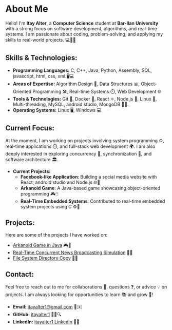 # About Me

Hello! I'm **Itay Alter**, a **Computer Science** student at **Bar-Ilan University** with a strong focus on software development, algorithms, and real-time systems. I am passionate about coding, problem-solving, and applying my skills to real-world projects. 💻🔧🚀

## Skills & Technologies:
- **Programming Languages:** C, C++, Java, Python, Assembly, SQL, javascript, html, css, xml.🖥️💻
- **Areas of Expertise:** Algorithm Design 🧠, Data Structures 📊, Object-Oriented Programming 🛠️, Real-time Systems ⏱️, Web Development 🌐
- **Tools & Technologies:** Git 🔄, Docker 🐳, React ⚛️, Node.js 🚀, Linux 🐧, Multi-threading, MySQL, android studio, MongoDB 🧑‍💻.
- **Operating Systems:** Linux 🖥️, Windows 💻

## Current Focus:
At the moment, I am working on projects involving system programming ⚙️, real-time applications ⏱️, and full-stack web development 🌍. I am also deeply interested in exploring concurrency 🔄, synchronization 🔐, and software architecture 🏛️.  

- **Current Projects:**  
   - **Facebook-like Application**: Building a social media website with React, android studio and Node.js 🌐💬  
   - **Arkanoid Game**: A Java-based game showcasing object-oriented programming 🎮🖱️  
   - **Real-Time Embedded Systems**: Contributed to real-time embedded system projects using C ⚙️📡

## Projects:
Here are some of the projects I have worked on:

- [Arkanoid Game in Java](https://github.com/itayalter1/arkanoid-game) 🎮🎉
- [Real-Time Concurrent News Broadcasting Simulation](https://github.com/itayalter1/Concurrent-News-Broadcasting) 📰📡
- [File System Directory Copy](https://github.com/itayalter1/File-System-Directory-Copy) 📂🔄

## Contact:
Feel free to reach out to me for collaborations 🤝, questions ❓, or advice 💡 on projects. I am always looking for opportunities to learn 📚 and grow 🌱!

- **Email:** itayalter1@gmail.com 📧✉️  
- **GitHub:** [itayalter1](https://github.com/itayalter1) 🧑‍💻🔍  
- **LinkedIn:** [itayalter1 LinkedIn](http://www.linkedin.com/in/itay-alter) 🔗🌐
